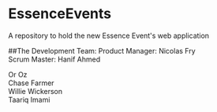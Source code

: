 # EssenceEvents
A repository to hold the new Essence Event's web application

##The Development Team:
Product Manager: Nicolas Fry </br>
Scrum Master: Hanif Ahmed </br>

Or Oz </br>
Chase Farmer </br>
Willie Wickerson </br>
Taariq Imami </br>

